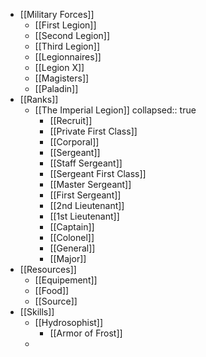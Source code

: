 - [[Military Forces]]
	- [[First Legion]]
	- [[Second Legion]]
	- [[Third Legion]]
	- [[Legionnaires]]
	- [[Legion X]]
	- [[Magisters]]
	- [[Paladin]]
- [[Ranks]]
	- [[The Imperial Legion]]
	  collapsed:: true
		- [[Recruit]]
		- [[Private First Class]]
		- [[Corporal]]
		- [[Sergeant]]
		- [[Staff Sergeant]]
		- [[Sergeant First Class]]
		- [[Master Sergeant]]
		- [[First Sergeant]]
		- [[2nd Lieutenant]]
		- [[1st Lieutenant]]
		- [[Captain]]
		- [[Colonel]]
		- [[General]]
		- [[Major]]
- [[Resources]]
	- [[Equipement]]
	- [[Food]]
	- [[Source]]
- [[Skills]]
	- [[Hydrosophist]]
		- [[Armor of Frost]]
	-